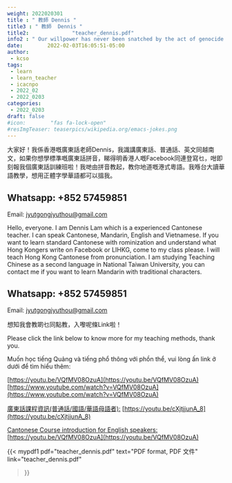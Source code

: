 ```yaml
---
weight: 2022020301
title : " 教師 Dennis "
title3 : " 教師  Dennis "
title2:              "teacher_dennis.pdf"
info2 : " Our willpower has never been snatched by the act of genocide."
date:        2022-02-03T16:05:51-05:00
author:
 - kcso
tags:
 - learn
 - learn_teacher
 - icacnpo
 - 2022_02
 - 2022_0203
categories:
 - 2022_0203
draft: false
#icon:        "fas fa-lock-open"
#resImgTeaser: teaserpics/wikipedia.org/emacs-jokes.png
---
```




大家好！我係香港嘅廣東話老師Dennis，我識講廣東話、普通話、英文同越南文，如果你想學標準嘅廣東話拼音，睇得明香港人嘅Facebook同連登寫乜，咁即刻報我個廣東話訓練班啦！我哋由拼音教起，教你地道嘅港式粵語。我喺台大讀華語教學，想用正體字學華語都可以搵我。

## Whatsapp: +852 57459851

Email: jyutgongjyuthou@gmail.com


Hello, everyone. I am Dennis Lam which is a experienced Cantonese teacher. I can speak Cantonese, Mandarin, English and Vietnamese. If you want to learn standard Cantonese with rominization and understand what Hong Kongers write on Facebook or LIHKG, come to my class please. I will teach Hong Kong Cantonese from pronunciation. I am studying Teaching Chinese as a second language in National Taiwan University, you can contact me if you want to learn Mandarin with traditional characters.

## Whatsapp: +852 57459851

Email: jyutgongjyuthou@gmail.com


想知我會教啲乜同點教，入嚟呢條Link啦！

Please click the link below to know more for my teaching methods, thank you.

Muốn học tiếng Quảng và tiếng phổ thông với phồn thể, vui lòng ấn link ở dưới để tìm hiểu thêm:

[https://youtu.be/VQfMV08OzuA](https://youtu.be/VQfMV08OzuA)
[https://www.youtube.com/watch?v=VQfMV08OzuA](https://www.youtube.com/watch?v=VQfMV08OzuA)


[廣東話課程資訊(普通話/國語/華語母語者):](https://youtu.be/cXjtjjunA_8)
[https://youtu.be/cXjtjjunA_8](https://youtu.be/cXjtjjunA_8)


[Cantonese Course introduction for English speakers:](https://youtu.be/VQfMV08OzuA)
[https://youtu.be/VQfMV08OzuA](https://youtu.be/VQfMV08OzuA)


{{< mypdf1 pdf="teacher_dennis.pdf"
text="PDF format, PDF 文件"
link="teacher_dennis.pdf"
>}}


